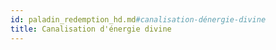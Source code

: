 ```yaml
---
id: paladin_redemption_hd.md#canalisation-dénergie-divine
title: Canalisation d'énergie divine
---
```


